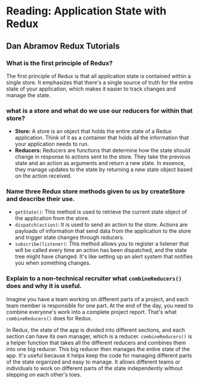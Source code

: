 # Reading: Application State with Redux

## Dan Abramov Redux Tutorials

### What is the first principle of Redux?

The first principle of Redux is that all application state is contained within a single store. It emphasizes that there's a single source of truth for the entire state of your application, which makes it easier to track changes and manage the state.

### what is a store and what do we use our reducers for within that store?

* **Store:** A store is an object that holds the entire state of a Redux application. Think of it as a container that holds all the information that your application needs to run.
* **Reducers:** Reducers are functions that determine how the state should change in response to actions sent to the store. They take the previous state and an action as arguments and return a new state. In essence, they manage updates to the state by returning a new state object based on the action received.

### Name three Redux store methods given to us by createStore and describe their use.

* `getState()`: This method is used to retrieve the current state object of the application from the store.
* `dispatch(action)`: It is used to send an action to the store. Actions are payloads of information that send data from the application to the store and trigger state changes through reducers.
* `subscribe(listener)`: This method allows you to register a listener that will be called every time an action has been dispatched, and the state tree might have changed. It's like setting up an alert system that notifies you when something changes.

### Explain to a non-technical recruiter what `combineReducers()` does and why it is useful.

Imagine you have a team working on different parts of a project, and each team member is responsible for one part. At the end of the day, you need to combine everyone's work into a complete project report. That's what `combineReducers()` does for Redux.

In Redux, the state of the app is divided into different sections, and each section can have its own manager, which is a reducer. `combineReducers()` is a helper function that takes all the different reducers and combines them into one big reducer. This big reducer then manages the entire state of the app. It's useful because it helps keep the code for managing different parts of the state organized and easy to manage. It allows different teams or individuals to work on different parts of the state independently without stepping on each other's toes.
